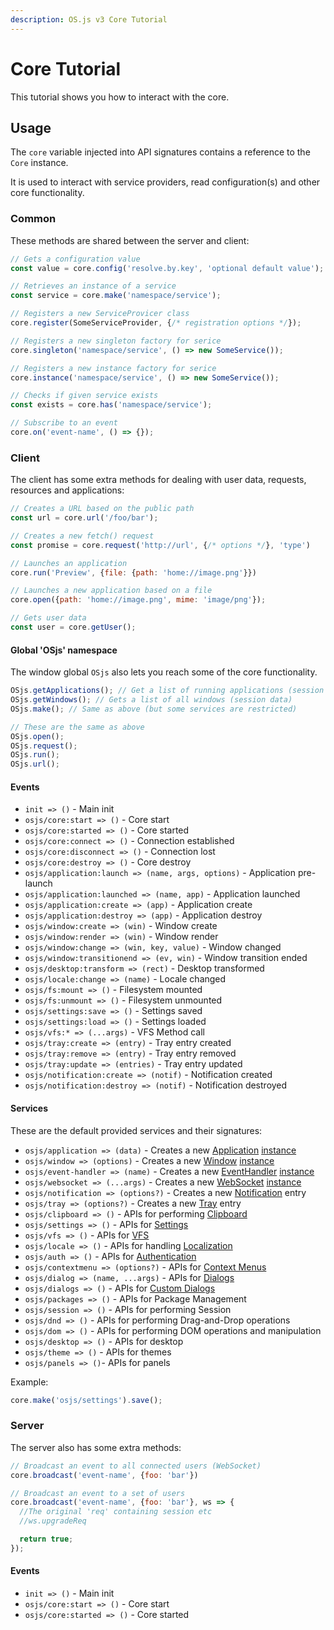 ```yaml
---
description: OS.js v3 Core Tutorial
---
```


# Core Tutorial

This tutorial shows you how to interact with the core.

## Usage

The `core` variable injected into API signatures contains a reference to the `Core` instance.

It is used to interact with service providers, read configuration(s) and other core functionality.

### Common

These methods are shared between the server and client:

```javascript
// Gets a configuration value
const value = core.config('resolve.by.key', 'optional default value');

// Retrieves an instance of a service
const service = core.make('namespace/service');

// Registers a new ServiceProvicer class
core.register(SomeServiceProvider, {/* registration options */});

// Registers a new singleton factory for serice
core.singleton('namespace/service', () => new SomeService());

// Registers a new instance factory for serice
core.instance('namespace/service', () => new SomeService());

// Checks if given service exists
const exists = core.has('namespace/service');

// Subscribe to an event
core.on('event-name', () => {});
```

### Client

The client has some extra methods for dealing with user data, requests, resources and applications:

```javascript
// Creates a URL based on the public path
const url = core.url('/foo/bar');

// Creates a new fetch() request
const promise = core.request('http://url', {/* options */}, 'type')

// Launches an application
core.run('Preview', {file: {path: 'home://image.png'}})

// Launches a new application based on a file
core.open({path: 'home://image.png', mime: 'image/png'});

// Gets user data
const user = core.getUser();
```

#### Global 'OSjs' namespace

The window global `OSjs` also lets you reach some of the core functionality.

```javascript
OSjs.getApplications(); // Get a list of running applications (session data)
OSjs.getWindows(); // Gets a list of all windows (session data)
OSjs.make(); // Same as above (but some services are restricted)

// These are the same as above
OSjs.open();
OSjs.request();
OSjs.run();
OSjs.url();
```

#### Events

* `init => ()` - Main init
* `osjs/core:start => ()` - Core start
* `osjs/core:started => ()` - Core started
* `osjs/core:connect => ()` - Connection established
* `osjs/core:disconnect => ()` - Connection lost
* `osjs/core:destroy => ()` - Core destroy
* `osjs/application:launch => (name, args, options)` - Application pre-launch
* `osjs/application:launched => (name, app)` - Application launched
* `osjs/application:create => (app)` - Application create
* `osjs/application:destroy => (app)` - Application destroy
* `osjs/window:create => (win)` - Window create
* `osjs/window:render => (win)` - Window render
* `osjs/window:change => (win, key, value)` - Window changed
* `osjs/window:transitionend => (ev, win)` - Window transition ended
* `osjs/desktop:transform => (rect)` - Desktop transformed
* `osjs/locale:change => (name)` - Locale changed
* `osjs/fs:mount => ()` - Filesystem mounted
* `osjs/fs:unmount => ()` - Filesystem unmounted
* `osjs/settings:save => ()` - Settings saved
* `osjs/settings:load => ()` - Settings loaded
* `osjs/vfs:* => (...args)` - VFS Method call
* `osjs/tray:create => (entry)` - Tray entry created
* `osjs/tray:remove => (entry)` - Tray entry removed
* `osjs/tray:update => (entries)` - Tray entry updated
* `osjs/notification:create => (notif)` - Notification created
* `osjs/notification:destroy => (notif)` - Notification destroyed

#### Services

These are the default provided services and their signatures:

* `osjs/application => (data)` - Creates a new [Application](../application/README.md) [instance](https://manual.os-js.org/v3/api/osjs-client/class/src/application.js~Application.html)
* `osjs/window => (options)` - Creates a new [Window](../window/README.md) [instance](https://manual.os-js.org/v3/api/osjs-client/class/src/window.js~Window.html)
* `osjs/event-handler => (name)` - Creates a new [EventHandler](../bus/README.md) [instance](https://manual.os-js.org/v3/api/osjs-common/class/src/event-handler.js~EventHandler.html)
* `osjs/websocket => (...args)` - Creates a new [WebSocket](../application/README.md#websockets) [instance](https://manual.os-js.org/v3/api/osjs-client/class/src/websocket.js~Websocket.html)
* `osjs/notification => (options?)` - Creates a new [Notification](../notification/README.md) entry
* `osjs/tray => (options?)` - Creates a new [Tray](../tray/README.md) entry
* `osjs/clipboard => ()` - APIs for performing [Clipboard](../clipboard/README.md)
* `osjs/settings => ()` - APIs for [Settings](../settings/README.md)
* `osjs/vfs => ()` - APIs for [VFS](../vfs/README.md)
* `osjs/locale => ()` - APIs for handling [Localization](../locale/README.md)
* `osjs/auth => ()` - APIs for [Authentication](../auth/README.md)
* `osjs/contextmenu => (options?)` - APIs for [Context Menus](../gui/README.md#contextmenu)
* `osjs/dialog => (name, ...args)` - APIs for [Dialogs](../dialog/README.md#usage)
* `osjs/dialogs => ()` - APIs for [Custom Dialogs](../dialog/README.md#custom-dialog)
* `osjs/packages => ()` - APIs for Package Management
* `osjs/session => ()` - APIs for performing Session
* `osjs/dnd => ()` - APIs for performing Drag-and-Drop operations
* `osjs/dom => ()` - APIs for performing DOM operations and manipulation
* `osjs/desktop => ()` - APIs for desktop
* `osjs/theme => ()` - APIs for themes
* `osjs/panels => ()`- APIs for panels

Example:

```javascript
core.make('osjs/settings').save();
```

### Server

The server also has some extra methods:

```javascript
// Broadcast an event to all connected users (WebSocket)
core.broadcast('event-name', {foo: 'bar'})

// Broadcast an event to a set of users
core.broadcast('event-name', {foo: 'bar'}, ws => {
  //The original 'req' containing session etc
  //ws.upgradeReq

  return true;
});
```
#### Events

* `init => ()` - Main init
* `osjs/core:start => ()` - Core start
* `osjs/core:started => ()` - Core started
